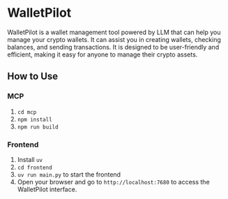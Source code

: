 # WalletPilot
WalletPilot is a wallet management tool powered by LLM that can help you manage your crypto wallets. It can assist you in creating wallets, checking balances, and sending transactions. It is designed to be user-friendly and efficient, making it easy for anyone to manage their crypto assets.

## How to Use
### MCP
1. `cd mcp`
2. `npm install`
3. `npm run build`
### Frontend
1. Install `uv`
2. `cd frontend`
3. `uv run main.py` to start the frontend
4. Open your browser and go to `http://localhost:7680` to access the WalletPilot interface.

